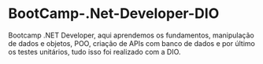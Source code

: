 # BootCamp-.Net-Developer-DIO
Bootcamp .NET Developer, aqui aprendemos os fundamentos, manipulação de dados e objetos, POO, criação de APIs com banco de dados e por último os testes unitários, tudo isso foi realizado com a DIO.
